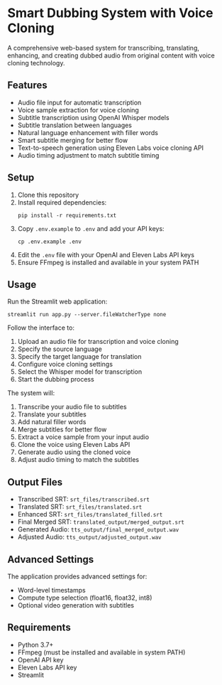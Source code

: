 # Smart Dubbing System with Voice Cloning

A comprehensive web-based system for transcribing, translating, enhancing, and creating dubbed audio from original content with voice cloning technology.

## Features

- Audio file input for automatic transcription
- Voice sample extraction for voice cloning
- Subtitle transcription using OpenAI Whisper models
- Subtitle translation between languages
- Natural language enhancement with filler words
- Smart subtitle merging for better flow
- Text-to-speech generation using Eleven Labs voice cloning API
- Audio timing adjustment to match subtitle timing

## Setup

1. Clone this repository
2. Install required dependencies:
   ```
   pip install -r requirements.txt
   ```
3. Copy `.env.example` to `.env` and add your API keys:
   ```
   cp .env.example .env
   ```
4. Edit the `.env` file with your OpenAI and Eleven Labs API keys
5. Ensure FFmpeg is installed and available in your system PATH

## Usage

Run the Streamlit web application:
```
streamlit run app.py --server.fileWatcherType none
```

Follow the interface to:
1. Upload an audio file for transcription and voice cloning
2. Specify the source language
3. Specify the target language for translation
4. Configure voice cloning settings
5. Select the Whisper model for transcription
6. Start the dubbing process

The system will:
1. Transcribe your audio file to subtitles
2. Translate your subtitles
3. Add natural filler words
4. Merge subtitles for better flow
5. Extract a voice sample from your input audio
6. Clone the voice using Eleven Labs API
7. Generate audio using the cloned voice
8. Adjust audio timing to match the subtitles

## Output Files

- Transcribed SRT: `srt_files/transcribed.srt`
- Translated SRT: `srt_files/translated.srt`
- Enhanced SRT: `srt_files/translated_filled.srt`
- Final Merged SRT: `translated_output/merged_output.srt`
- Generated Audio: `tts_output/final_merged_output.wav`
- Adjusted Audio: `tts_output/adjusted_output.wav`

## Advanced Settings

The application provides advanced settings for:
- Word-level timestamps
- Compute type selection (float16, float32, int8)
- Optional video generation with subtitles

## Requirements

- Python 3.7+
- FFmpeg (must be installed and available in system PATH)
- OpenAI API key
- Eleven Labs API key
- Streamlit

